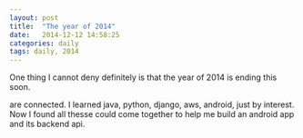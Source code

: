```yaml
---
layout: post
title:  "The year of 2014"
date:   2014-12-12 14:58:25
categories: daily
tags: daily, 2014
---
```

<p>One thing I cannot deny definitely is that the year of 2014 is ending this soon.</p>

 <!--more-->
are connected. I learned java, python, django, aws, android,
just by interest. Now I found all thesse could come together
to help me build an android app and its backend api.
